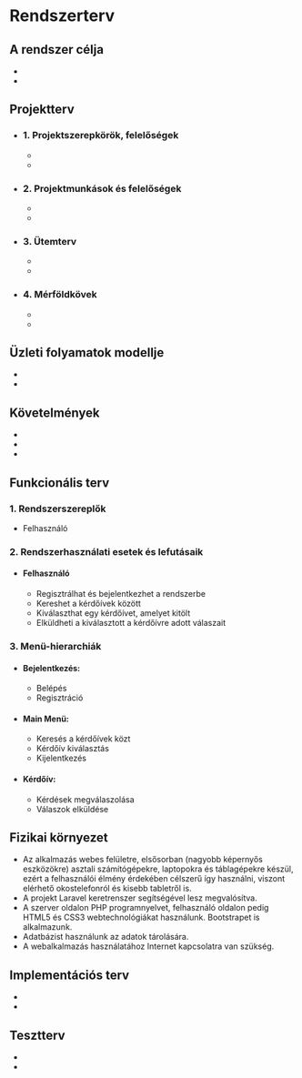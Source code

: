 Rendszerterv
=============

A rendszer célja
-----------------
- 
- 

Projektterv
------------
- ### 1. Projektszerepkörök, felelőségek ###
    - 
    - 
- ### 2. Projektmunkások és felelőségek ###
    - 
    - 
- ### 3. Ütemterv ###
    - 
    - 
- ### 4. Mérföldkövek ###
    - 
    - 

Üzleti folyamatok modellje
--------------------------
- 
- 

Követelmények
--------------
- 
- 
- 

Funkcionális terv
-----------------
### 1. Rendszerszereplők ###
- Felhasználó

### 2. Rendszerhasználati esetek és lefutásaik ###
- #### Felhasználó ####
    - Regisztrálhat és bejelentkezhet a rendszerbe
    - Kereshet a kérdőívek között
    - Kiválaszthat egy kérdőívet, amelyet kitölt
    - Elküldheti a kiválasztott a kérdőívre adott válaszait 
    
### 3. Menü-hierarchiák ###
- #### Bejelentkezés: ####
    - Belépés
    - Regisztráció

- #### Main Menü: ####
    - Keresés a kérdőívek közt
    - Kérdőív kiválasztás
    - Kijelentkezés

- #### Kérdőív: ####
    - Kérdések megválaszolása
    - Válaszok elküldése

Fizikai környezet
------------------
- Az alkalmazás webes felületre, elsősorban (nagyobb képernyős eszközökre) asztali számítógépekre, laptopokra és táblagépekre készül, ezért a felhasználói élmény érdekében célszerű így használni, viszont elérhető okostelefonról és kisebb tabletről is.
- A projekt Laravel keretrenszer segítségével lesz megvalósítva.
- A szerver oldalon PHP programnyelvet, felhasználó oldalon pedig HTML5 és CSS3 webtechnológiákat használunk. Bootstrapet is alkalmazunk.
- Adatbázist használunk az adatok tárolására.
- A webalkalmazás használatához Internet kapcsolatra van szükség.

Implementációs terv
--------------------
- 
- 

Tesztterv
----------
- 
- 